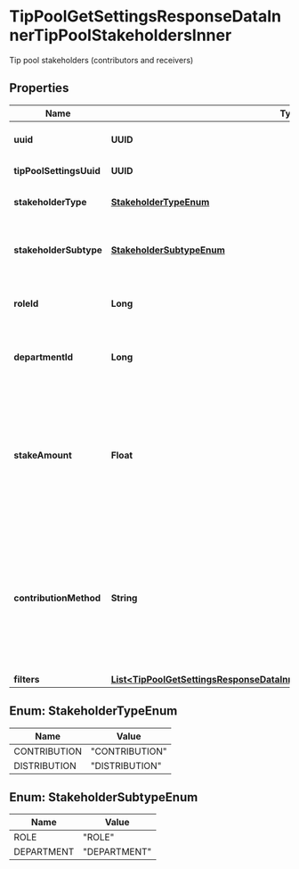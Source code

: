 

# TipPoolGetSettingsResponseDataInnerTipPoolStakeholdersInner

Tip pool stakeholders (contributors and receivers)

## Properties

| Name | Type | Description | Notes |
|------------ | ------------- | ------------- | -------------|
|**uuid** | **UUID** | Tip pool stakeholder UUID |  [optional] |
|**tipPoolSettingsUuid** | **UUID** | Tip pool settings UUID |  [optional] |
|**stakeholderType** | [**StakeholderTypeEnum**](#StakeholderTypeEnum) | Whether this is a contributor or a receiver |  |
|**stakeholderSubtype** | [**StakeholderSubtypeEnum**](#StakeholderSubtypeEnum) | Whether this stakeholder represents a role or a department |  |
|**roleId** | **Long** | Role ID (null if stakeholder subtype is not &#39;ROLE&#39;) |  |
|**departmentId** | **Long** | Department ID (null if stakeholder subtype is not &#39;DEPARTMENT&#39;) |  |
|**stakeAmount** | **Float** | Amount of tips they contribute or receive (may be a percentage, number of points, or null, depending on stakeholder type and tip pool distribution type) |  |
|**contributionMethod** | **String** | If the stakeholder is a contribution stakeholder, this field represents whether they contribute based on percent tips, percent sales or percent remaining tips |  |
|**filters** | [**List&lt;TipPoolGetSettingsResponseDataInnerTipPoolStakeholdersInnerFiltersInner&gt;**](TipPoolGetSettingsResponseDataInnerTipPoolStakeholdersInnerFiltersInner.md) |  |  [optional] |



## Enum: StakeholderTypeEnum

| Name | Value |
|---- | -----|
| CONTRIBUTION | &quot;CONTRIBUTION&quot; |
| DISTRIBUTION | &quot;DISTRIBUTION&quot; |



## Enum: StakeholderSubtypeEnum

| Name | Value |
|---- | -----|
| ROLE | &quot;ROLE&quot; |
| DEPARTMENT | &quot;DEPARTMENT&quot; |



